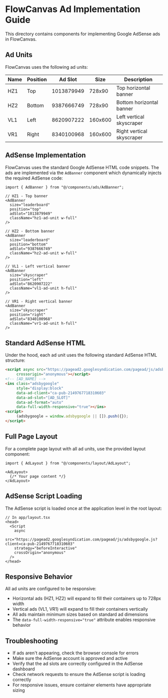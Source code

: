 # FlowCanvas Ad Implementation Guide

This directory contains components for implementing Google AdSense ads in FlowCanvas.

## Ad Units

FlowCanvas uses the following ad units:

| Name | Position | Ad Slot      | Size      | Description        |
|------|----------|--------------|-----------|-------------------|
| HZ1  | Top      | 1013879949   | 728x90    | Top horizontal banner |
| HZ2  | Bottom   | 9387666749   | 728x90    | Bottom horizontal banner |
| VL1  | Left     | 8620907222   | 160x600   | Left vertical skyscraper |
| VR1  | Right    | 8340100968   | 160x600   | Right vertical skyscraper |

## AdSense Implementation

FlowCanvas uses the standard Google AdSense HTML code snippets. The ads are implemented via the `AdBanner` component which dynamically injects the required AdSense code:

```tsx
import { AdBanner } from "@/components/ads/AdBanner";

// HZ1 - Top banner
<AdBanner 
  size="leaderboard" 
  position="top" 
  adSlot="1013879949"
  className="hz1-ad-unit w-full" 
/>

// HZ2 - Bottom banner
<AdBanner 
  size="leaderboard" 
  position="bottom" 
  adSlot="9387666749"
  className="hz2-ad-unit w-full"
/>

// VL1 - Left vertical banner
<AdBanner 
  size="skyscraper" 
  position="left" 
  adSlot="8620907222"
  className="vl1-ad-unit h-full" 
/>

// VR1 - Right vertical banner
<AdBanner 
  size="skyscraper" 
  position="right" 
  adSlot="8340100968"
  className="vr1-ad-unit h-full" 
/>
```

## Standard AdSense HTML

Under the hood, each ad unit uses the following standard AdSense HTML structure:

```html
<script async src="https://pagead2.googlesyndication.com/pagead/js/adsbygoogle.js?client=ca-pub-2149767718310603"
     crossorigin="anonymous"></script>
<!-- [AD_NAME] -->
<ins class="adsbygoogle"
     style="display:block"
     data-ad-client="ca-pub-2149767718310603"
     data-ad-slot="[AD_SLOT]"
     data-ad-format="auto"
     data-full-width-responsive="true"></ins>
<script>
     (adsbygoogle = window.adsbygoogle || []).push({});
</script>
```

## Full Page Layout

For a complete page layout with all ad units, use the provided layout component:

```tsx
import { AdLayout } from "@/components/layout/AdLayout";

<AdLayout>
  {/* Your page content */}
</AdLayout>
```

## AdSense Script Loading

The AdSense script is loaded once at the application level in the root layout:

```tsx
// In app/layout.tsx
<head>
  <Script
    async
    src="https://pagead2.googlesyndication.com/pagead/js/adsbygoogle.js?client=ca-pub-2149767718310603"
    strategy="beforeInteractive"
    crossOrigin="anonymous"
  />
</head>
```

## Responsive Behavior

All ad units are configured to be responsive:

- Horizontal ads (HZ1, HZ2) will expand to fill their containers up to 728px width
- Vertical ads (VL1, VR1) will expand to fill their containers vertically
- All ads maintain minimum sizes based on standard ad dimensions
- The `data-full-width-responsive="true"` attribute enables responsive behavior

## Troubleshooting

- If ads aren't appearing, check the browser console for errors
- Make sure the AdSense account is approved and active
- Verify that the ad slots are correctly configured in the AdSense dashboard
- Check network requests to ensure the AdSense script is loading correctly
- For responsive issues, ensure container elements have appropriate sizing 